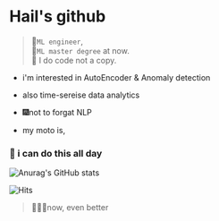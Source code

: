 # Hail's github

>
> :mechanical_arm:`ML engineer`,   
> :school_satchel:`ML master degree` at now.  
> 🧱 I do code not a copy. 

- i'm interested in AutoEncoder & Anomaly detection 
- also time-sereise data analytics
- :fireworks:not to forgat NLP


- my moto is, 
###  🚀 i can do this all day 


 





![Anurag's GitHub stats](https://github-readme-stats.vercel.app/api?username=Hail-cali&&show_icons=true&theme=cobalt)




![Hits](https://hits.seeyoufarm.com/api/count/incr/badge.svg?url=https%3A%2F%2Fgithub.com%2FHail-cali&count_bg=%23333532&title_bg=%2342FF74&icon=&icon_color=%23E7E7E7&title=hits&edge_flat=false)

> 🏄🏼‍♂️now, even better
> 
<!--
**Hail-cali/Hail-cali** is a ✨ _special_ ✨ repository because its `README.md` (this file) appears on your GitHub profile.




